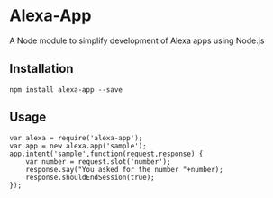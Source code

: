 Alexa-App
=========

A Node module to simplify development of Alexa apps using Node.js

## Installation

	npm install alexa-app --save

## Usage

	var alexa = require('alexa-app');
	var app = new alexa.app('sample');
	app.intent('sample',function(request,response) {
		var number = request.slot('number');
		response.say("You asked for the number "+number);
		response.shouldEndSession(true);
	});
